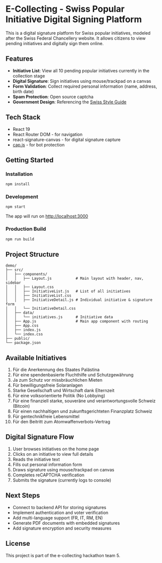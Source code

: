 # E-Collecting - Swiss Popular Initiative Digital Signing Platform

This is a digital signature platform for Swiss popular initiatives, modeled after the Swiss Federal Chancellery website. It allows citizens to view pending initiatives and digitally sign them online.

## Features

- **Initiative List**: View all 10 pending popular initiatives currently in the collection stage
- **Digital Signature**: Sign initiatives using mouse/trackpad on a canvas
- **Form Validation**: Collect required personal information (name, address, birth date)
- **Spam Protection**: Open source captcha
- **Government Design**: Referencing the [Swiss Style Guide](https://github.com/swiss/designsystem)

## Tech Stack

- React 19
- React Router DOM - for navigation
- react-signature-canvas - for digital signature capture
- [cap.js](https://capjs.js.org/) - for bot protection

## Getting Started

### Installation

```bash
npm install
```

### Development

```bash
npm start
```

The app will run on [http://localhost:3000](http://localhost:3000)

### Production Build

```bash
npm run build
```

## Project Structure

```
demo/
├── src/
│   ├── components/
│   │   ├── Layout.js           # Main layout with header, nav, sidebar
│   │   ├── Layout.css
│   │   ├── InitiativeList.js   # List of all initiatives
│   │   ├── InitiativeList.css
│   │   ├── InitiativeDetail.js # Individual initiative & signature form
│   │   └── InitiativeDetail.css
│   ├── data/
│   │   └── initiatives.js      # Initiative data
│   ├── App.js                  # Main app component with routing
│   ├── App.css
│   ├── index.js
│   └── index.css
├── public/
└── package.json
```

## Available Initiatives

1. Für die Anerkennung des Staates Palästina
2. Für eine spendenbasierte Fluchthilfe und Schutzgewährung
3. Ja zum Schutz vor missbräuchlichen Mieten
4. Für bewilligungsfreie Solaranlagen
5. Starke Gesellschaft und Wirtschaft dank Elternzeit
6. Für eine volksorientierte Politik (No Lobbying)
7. Für eine finanziell starke, souveräne und verantwortungsvolle Schweiz (Bitcoin)
8. Für einen nachhaltigen und zukunftsgerichteten Finanzplatz Schweiz
9. Für gentechnikfreie Lebensmittel
10. Für den Beitritt zum Atomwaffenverbots-Vertrag

## Digital Signature Flow

1. User browses initiatives on the home page
2. Clicks on an initiative to view full details
3. Reads the initiative text
4. Fills out personal information form
5. Draws signature using mouse/trackpad on canvas
6. Completes reCAPTCHA verification
7. Submits the signature (currently logs to console)

## Next Steps

- Connect to backend API for storing signatures
- Implement authentication and voter verification
- Add multi-language support (FR, IT, RM, EN)
- Generate PDF documents with embedded signatures
- Add signature encryption and security measures

## License

This project is part of the e-collecting hackathon team 5.
